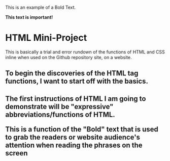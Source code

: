 <!DOCTYPE html>
<html lang=en>
<head>
<link rel="stylesheet" href="mystyle.css">
</head>
<body>
<p><bold>This is an example of a Bold Text.</bold></p>
<p><strong>This text is important!</strong></p>


<h1>HTML Mini-Project</h1>
<p>This is basically a trial and error rundown of the functions of HTML and CSS inline when used on the Github repository site, on a website.</p>

<h2>To begin the discoveries of the HTML tag functions, I want to start off with the basics.<h2>
<p>The first instructions of HTML I am going to demonstrate will be "expressive" abbreviations/functions of HTML.<p>

<p><bold>This is a function of the "Bold" text that is used to grab the readers or website audience's attention when reading the phrases on the screen</bold></p>

